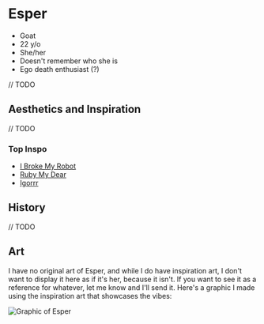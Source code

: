# Esper

- Goat
- 22 y/o
- She/her
- Doesn't remember who she is
- Ego death enthusiast (?)

// TODO

## Aesthetics and Inspiration

// TODO

### Top Inspo

- [I Broke My Robot](https://open.spotify.com/artist/3Oz2hdTT5ajQbotVNzceCI)
- [Ruby My Dear](https://open.spotify.com/artist/2eKpa0oOrUkjz5KbqGYwie)
- [Igorrr](https://open.spotify.com/artist/2p2uE4i92Dn4DkThfoKIB9)

## History

// TODO

## Art

I have no original art of Esper, and while I do have inspiration art, I don't want to display it here as if it's her, because it isn't. If you want to see it as a reference for whatever, let me know and I'll send it. Here's a graphic I made using the inspiration art that showcases the vibes:

![Graphic of Esper](../imgs/esper/graphic1.png)
